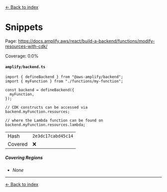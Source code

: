 [<- Back to index](../../../../../docs-pages.md)

#  Snippets

Page: https://docs.amplify.aws/react/build-a-backend/functions/modify-resources-with-cdk/

Coverage: 0.0%

#### `amplify/backend.ts`

~~~
import { defineBackend } from "@aws-amplify/backend";
import { myFunction } from "./functions/my-function";

const backend = defineBackend({
  myFunction,
});

// CDK constructs can be accessed via
backend.myFunction.resources;

// where the Lambda function can be found on
backend.myFunction.resources.lambda;

~~~

| | |
| -- | -- |
| Hash | `2e3dc17cabd45c14` |
| Covered | ❌ |

##### Covering Regions

- *None*

---

[<- Back to index](../../../../../docs-pages.md)

